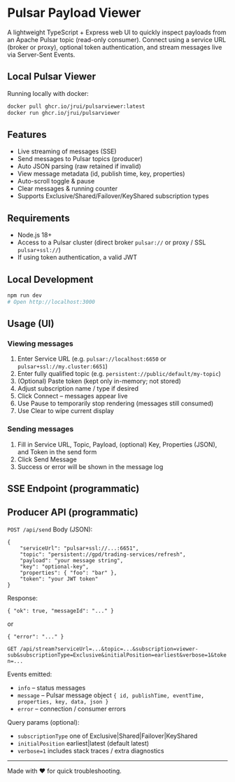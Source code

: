 # Pulsar Payload Viewer
A lightweight TypeScript + Express web UI to quickly inspect payloads from an Apache Pulsar topic (read-only consumer). Connect using a service URL (broker or proxy), optional token authentication, and stream messages live via Server-Sent Events.



## Local Pulsar Viewer
Running locally with docker:
```sh
docker pull ghcr.io/jrui/pulsarviewer:latest
docker run ghcr.io/jrui/pulsarviewer
```



## Features
- Live streaming of messages (SSE)
- Send messages to Pulsar topics (producer)
- Auto JSON parsing (raw retained if invalid)
- View message metadata (id, publish time, key, properties)
- Auto-scroll toggle & pause
- Clear messages & running counter
- Supports Exclusive/Shared/Failover/KeyShared subscription types



## Requirements
- Node.js 18+
- Access to a Pulsar cluster (direct broker `pulsar://` or proxy / SSL `pulsar+ssl://`)
- If using token authentication, a valid JWT



## Local Development
```bash
npm run dev
# Open http://localhost:3000
```



## Usage (UI)
### Viewing messages
1. Enter Service URL (e.g. `pulsar://localhost:6650` or `pulsar+ssl://my.cluster:6651`)
2. Enter fully qualified topic (e.g. `persistent://public/default/my-topic`)
3. (Optional) Paste token (kept only in-memory; not stored)
4. Adjust subscription name / type if desired
5. Click Connect – messages appear live
6. Use Pause to temporarily stop rendering (messages still consumed)
7. Use Clear to wipe current display


### Sending messages
1. Fill in Service URL, Topic, Payload, (optional) Key, Properties (JSON), and Token in the send form
2. Click Send Message
3. Success or error will be shown in the message log



## SSE Endpoint (programmatic)
## Producer API (programmatic)
`POST /api/send`
Body (JSON):
```
{
	"serviceUrl": "pulsar+ssl://...:6651",
	"topic": "persistent://gpd/trading-services/refresh",
	"payload": "your message string",
	"key": "optional-key",
	"properties": { "foo": "bar" },
	"token": "your JWT token"
}
```

Response:
```
{ "ok": true, "messageId": "..." }
```
or
```
{ "error": "..." }
```
`GET /api/stream?serviceUrl=...&topic=...&subscription=viewer-sub&subscriptionType=Exclusive&initialPosition=earliest&verbose=1&token=...`

Events emitted:
- `info` – status messages
- `message` – Pulsar message object `{ id, publishTime, eventTime, properties, key, data, json }`
- `error` – connection / consumer errors

Query params (optional):
- `subscriptionType` one of Exclusive|Shared|Failover|KeyShared
- `initialPosition` earliest|latest (default latest)
- `verbose=1` includes stack traces / extra diagnostics



---
Made with ❤️ for quick troubleshooting.